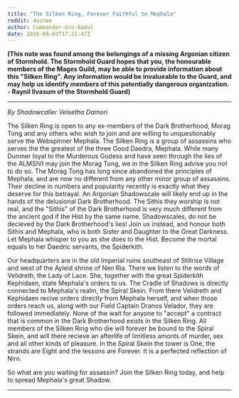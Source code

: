 ```yaml
---
title: "The Silken Ring, Forever Faithful to Mephala"
reddit: 4vznee
author: Commander-Gro-Badul
date: 2016-08-03T17:21:47Z
---
```


**(This note was found among the belongings of a missing Argonian citizen of Stormhold. The Stormhold Guard hopes that you, the honourable members of the Mages Guild, may be able to provide information about this "Silken Ring". Any information would be invalueable to the Guard, and may help us identify members of this potentially dangerous organization. - Raynil Ilvasum of the Stormhold Guard)**

________________

*By Shadowcaller Velsetha Damori*

The Silken Ring is open to any ex-members of the Dark Brotherhood, Morag Tong and any others who wish to join and are willing to unquestionably serve the Webspinner Mephala. The Silken Ring is a group of assassins who serves the the greatest of the three Good Daedra, Mephala. While many Dunmer loyal to the Murderous Godess and have seen through the lies of the ALMSIVI may join the Morag Tong, we in the Silken Ring advise you not to do so. The Morag Tong has long since abandoned the principles of Mephala, and are now no different from any other minor group of assassins. Their decline in numbers and popularity recently is exactly what they deserve for this betrayal. An Argonian Shadowscale will likely end up in the hands of the delusional Dark Brotherhood. The Sithis they worship is not real, and the "Sithis" of the Dark Brotherhood is very much different from the ancient god if the Hist by the same name. Shadowscales, do not be decieved by the Dark Brotherhood's lies! Join us instead, and honour both Sithis and Mephala, who is both Sister and Daughter to the Great Darkness. Let Mephala whisper to you as she does to the Hist. Become the mortal equals to her Daedric servants, the Spiderkith.

Our headquarters are in the old Imperial ruins southeast of Stillrise Village and west of the Ayleid shrine of Nen Ria. There we listen to the words of Velidreth, the Lady of Lace. She, together with the great Spiderkith Kephidaen, state Mephala's orders to us. The Cradle of Shadows is directly connected to Mephala's realm, the Spiral Skein. From there Velidreth and Kephidaen recive orders directly from Mephala herself, and when those orders reach us, along with our Field Captain Dranos Velador, they are followed immediately. None of the wait for anyone to "accept" a contract that is common in the Dark Brotherhood exists in the Silken Ring. All members of the Silken Ring who die will forever be bound to the Spiral Skein, and will there recieve an afterlife of limitless amonts of murder, sex and all other kinds of pleasure. In the Spiral Skein the tower is One, the strands are Eight and the lessons are Forever. It is a perfected reflection of Nirn.

So what are you waiting for assassin? Join the Silken Ring today, and help to spread Mephala's great Shadow.

___________________
